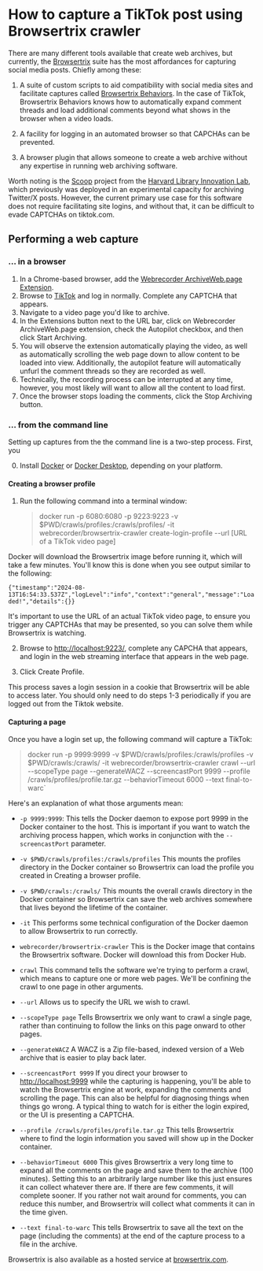 # How to capture a TikTok post using Browsertrix crawler

There are many different tools available that create web archives, but currently, the [Browsertrix](https://browsertrix.com/) suite has the most affordances for capturing social media posts. Chiefly among these:

1. A suite of custom scripts to aid compatibility with social media sites and facilitate captures called [Browsertrix Behaviors](https://github.com/webrecorder/browsertrix-behaviors). In the case of TikTok, Browsertrix Behaviors knows how to automatically expand comment threads and load additional comments beyond what shows in the browser when a video loads.

2. A facility for logging in an automated browser so that CAPCHAs can be prevented.

3. A browser plugin that allows someone to create a web archive without any expertise in running web archiving software.

Worth noting is the [Scoop](https://github.com/harvard-lil/scoop) project from the [Harvard Library Innovation Lab](https://lil.law.harvard.edu/), which previously was deployed in an experimental capacity for archiving Twitter/X posts. However, the current primary use case for this software does not require facilitating site logins, and without that, it can be difficult to evade CAPTCHAs on tiktok.com.

## Performing a web capture

### ... in a browser

1. In a Chrome-based browser, add the [Webrecorder ArchiveWeb.page Extension](https://chromewebstore.google.com/detail/webrecorder-archivewebpag/fpeoodllldobpkbkabpblcfaogecpndd).
2. Browse to [TikTok](https://tiktok.com) and log in normally. Complete any CAPTCHA that appears.
3. Navigate to a video page you'd like to archive.
4. In the Extensions button next to the URL bar, click on Webrecorder ArchiveWeb.page extension, check the Autopilot checkbox, and then click Start Archiving.
5. You will observe the extension automatically playing the video, as well as automatically scrolling the web page down to allow content to be loaded into view. Additionally, the autopilot feature will automatically unfurl the comment threads so they are recorded as well.
6. Technically, the recording process can be interrupted at any time, however, you most likely will want to allow all the content to load first.
7. Once the browser stops loading the comments, click the Stop Archiving button.

### ... from the command line

Setting up captures from the the command line is a two-step process. First, you

0. Install [Docker](https://docs.docker.com/engine/install/) or [Docker Desktop](https://www.docker.com/products/docker-desktop/), depending on your platform.

#### Creating a browser profile

1. Run the following command into a terminal window:
   > docker run -p 6080:6080 -p 9223:9223 -v $PWD/crawls/profiles:/crawls/profiles/ -it webrecorder/browsertrix-crawler create-login-profile --url [URL of a TikTok video page]

Docker will download the Browsertrix image before running it, which will take a few minutes. You'll know this is done when you see output similar to the following:

`{"timestamp":"2024-08-13T16:54:33.537Z","logLevel":"info","context":"general","message":"Loaded!","details":{}}`

It's important to use the URL of an actual TikTok video page, to ensure you trigger any CAPTCHAs that may be presented, so you can solve them while Browsertrix is watching.

2. Browse to [http://localhost:9223/](http://localhost:9223/), complete any CAPCHA that appears, and login in the web streaming interface that appears in the web page.

3. Click Create Profile.

This process saves a login session in a cookie that Browsertrix will be able to access later. You should only need to do steps 1-3 periodically if you are logged out from the Tiktok website.

#### Capturing a page

Once you have a login set up, the following command will capture a TikTok:

> docker run -p 9999:9999 -v $PWD/crawls/profiles:/crawls/profiles -v $PWD/crawls:/crawls/ -it webrecorder/browsertrix-crawler crawl --url <URL OF VIDEO PAGE> --scopeType page --generateWACZ --screencastPort 9999 --profile /crawls/profiles/profile.tar.gz --behaviorTimeout 6000 --text final-to-warc`

Here's an explanation of what those arguments mean:

- `-p 9999:9999`: This tells the Docker daemon to expose port 9999 in the Docker container to the host. This is important if you want to watch the archiving process happen, which works in conjunction with the `--screencastPort` parameter.

- `-v $PWD/crawls/profiles:/crawls/profiles` This mounts the profiles directory in the Docker container so Browsertrix can load the profile you created in Creating a browser profile.

- `-v $PWD/crawls:/crawls/` This mounts the overall crawls directory in the Docker container so Browsertrix can save the web archives somewhere that lives beyond the lifetime of the container.

- `-it` This performs some technical configuration of the Docker daemon to allow Browsertrix to run correctly.

- `webrecorder/browsertrix-crawler` This is the Docker image that contains the Browsertrix software. Docker will download this from Docker Hub.

- `crawl` This command tells the software we're trying to perform a crawl, which means to capture one or more web pages. We'll be confining the crawl to one page in other arguments.

- `--url` Allows us to specify the URL we wish to crawl.

- `--scopeType page` Tells Browsertrix we only want to crawl a single page, rather than continuing to follow the links on this page onward to other pages.

- `--generateWACZ` A WACZ is a Zip file-based, indexed version of a Web archive that is easier to play back later.

- `--screencastPort 9999` If you direct your browser to [http://localhost:9999](http://localhost:9999) while the capturing is happening, you'll be able to watch the Browsertrix engine at work, expanding the comments and scrolling the page. This can also be helpful for diagnosing things when things go wrong. A typical thing to watch for is either the login expired, or the UI is presenting a CAPTCHA.

- `--profile /crawls/profiles/profile.tar.gz` This tells Browsertrix where to find the login information you saved will show up in the Docker container.

- `--behaviorTimeout 6000` This gives Browsertrix a very long time to expand all the comments on the page and save them to the archive (100 minutes). Setting this to an arbitrarily large number like this just ensures it can collect whatever there are. If there are few comments, it will complete sooner. If you rather not wait around for comments, you can reduce this number, and Browsertrix will collect what comments it can in the time given.

- `--text final-to-warc` This tells Browsertrix to save all the text on the page (including the comments) at the end of the capture process to a file in the archive.

Browsertrix is also available as a hosted service at [browsertrix.com](https://browsertrix.com/).
